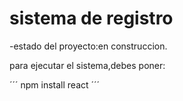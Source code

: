 <H1> sistema de registro</h1>

-estado del proyecto:en construccion.

para ejecutar el sistema,debes poner:

´´´ npm install react ´´´
